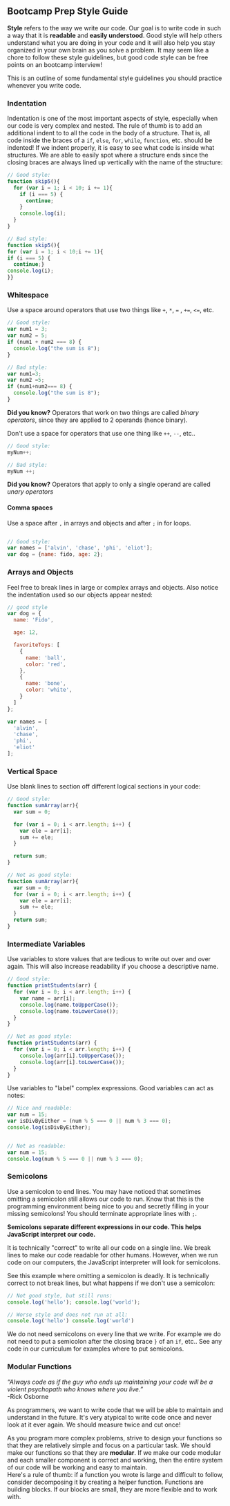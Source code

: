 ## Bootcamp Prep Style Guide

**Style** refers to the way we write our code. Our goal is to write code in such a way
that it is **readable** and **easily understood**. Good style will help others understand
what you are doing in your code and it will also help you stay organized in your own
brain as you solve a problem. It may seem like a chore to follow these style guidelines,
but good code style can be free points on an bootcamp interview!

This is an outline of some fundamental style guidelines you should
practice whenever you write code.

### Indentation

Indentation is one of the most important aspects of style, especially when our
code is very complex and nested. The rule of thumb is to add an additional indent to
to all the code in the body of a structure. That is, all code inside the braces
of a `if`, `else`, `for`, `while`, `function`, etc. should be indented! If we indent
properly, it is easy to see what code is inside what structures. We are able to easily
spot where a structure ends since the closing braces are always lined up vertically
with the name of the structure:

```js
// Good style:
function skip5(){
  for (var i = 1; i < 10; i += 1){
    if (i === 5) {
      continue;
    }
    console.log(i);
  }
}

// Bad style:
function skip5(){
for (var i = 1; i < 10;i += 1){
if (i === 5) {
  continue;}
console.log(i);
}}

```

### Whitespace
Use a space around operators that use two things like `+`, `*`, `=` , `+=`, `<=`, etc.

```js
// Good style:
var num1 = 3;
var num2 = 5;
if (num1 + num2 === 8) {
  console.log("the sum is 8");
}

// Bad style:
var num1=3;
var num2 =5;
if (num1+num2=== 8) {
  console.log("the sum is 8");
}
```

**Did you know?** Operators that work on two things are called *binary operators*, since they are applied to 2 operands (hence binary).

Don't use a space for operators that use one thing like `++`, `--`, etc..

```js
// Good style:
myNum++;

// Bad style:
myNum ++;
```

**Did you know?** Operators that apply to only a single operand are called *unary operators*

#### Comma spaces

Use a space after `,` in arrays and objects and after `;` in for loops.
```js

// Good style:
var names = ['alvin', 'chase', 'phi', 'eliot'];
var dog = {name: fido, age: 2};
```

### Arrays and Objects

Feel free to break lines in large or complex arrays and objects. Also notice the indentation
used so our objects appear nested:

```js
// good style
var dog = {
  name: 'Fido',

  age: 12,

  favoriteToys: [
    {
      name: 'ball',
      color: 'red',
    },
    {
      name: 'bone',
      color: 'white',
    }
  ]
};

var names = [
  'alvin',
  'chase',
  'phi',
  'eliot'
];
```

### Vertical Space

Use blank lines to section off different logical sections in your code:

```js
// Good style:
function sumArray(arr){
  var sum = 0;

  for (var i = 0; i < arr.length; i++) {
    var ele = arr[i];
    sum += ele;
  }

  return sum;
}

// Not as good style:
function sumArray(arr){
  var sum = 0;
  for (var i = 0; i < arr.length; i++) {
    var ele = arr[i];
    sum += ele;
  }
  return sum;
}
```

### Intermediate Variables

Use variables to store values that are tedious to write out over and over again.
This will also increase readability if you choose a descriptive name.

```js
// Good style:
function printStudents(arr) {
  for (var i = 0; i < arr.length; i++) {
    var name = arr[i];
    console.log(name.toUpperCase());
    console.log(name.toLowerCase());
  }
}

// Not as good style:
function printStudents(arr) {
  for (var i = 0; i < arr.length; i++) {
    console.log(arr[i].toUpperCase());
    console.log(arr[i].toLowerCase());
  }
}
```

Use variables to "label" complex expressions. Good variables can act as notes:

```js
// Nice and readable:
var num = 15;
var isDivByEither = (num % 5 === 0 || num % 3 === 0);
console.log(isDivByEither);


// Not as readable:
var num = 15;
console.log(num % 5 === 0 || num % 3 === 0);
```

### Semicolons

Use a semicolon to end lines. You may have noticed that sometimes omitting a semicolon
still allows our code to run. Know that this is the programming environment being
nice to you and secretly filling in your missing semicolons! You should terminate
appropriate lines with `;`.

**Semicolons separate different expressions in our code. This helps JavaScript interpret
our code.**

It is technically "correct" to write all our code on a single line. We break lines
to make our code readable for other humans. However, when we run code on our computers,
the JavaScript interpreter will look for semicolons.

See this example where omitting a semicolon is deadly. It is technically correct
to not break lines, but what happens if we don't use a semicolon:

```js
// Not good style, but still runs:
console.log('hello'); console.log('world');

// Worse style and does not run at all:
console.log('hello') console.log('world')
```

We do not need semicolons on every line that we write. For example we do not need
to put a semicolon after the closing brace `}` of an `if`, etc.. See any code in
our curriculum for examples where to put semicolons.

### Modular Functions

*“Always code as if the guy who ends up maintaining your code will be a violent psychopath who knows where you live.”*
</br>
-Rick Osborne

As programmers, we want to write code that we will be able to maintain and understand in the future.
It's very atypical to write code once and never look at it ever again. We should measure twice
and cut once!

As you program more complex problems, strive to design your functions so that they are
relatively simple and focus on a particular task. We should make our functions so that
they are **modular**. If we make our code modular and each smaller component is correct
and working, then the entire system of our code will be working and easy to maintain.  
Here's a rule of thumb: if a function you wrote is large and difficult to follow, consider
decomposing it by creating a helper function. Functions are building blocks. If our blocks
are small, they are more flexible and to work with.
